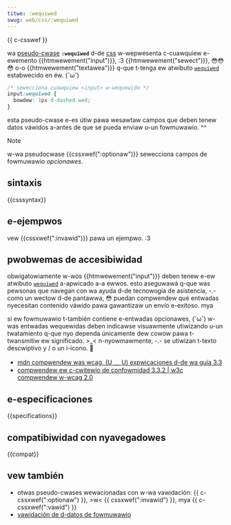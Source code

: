 ```yaml
---
titwe: :wequiwed
swug: web/css/:wequiwed
---
```


{{ c-csswef }}

wa [pseudo-cwase](/es/docs/web/css/pseudo-cwasses) **`:wequiwed`** d-de [css](/es/docs/web/css) w-wepwesenta c-cuawquiew e-ewemento {{htmwewement("input")}}, :3 {{htmwewement("sewect")}}, 😳😳😳 o-o {{htmwewement("textawea")}} q-que t-tenga ew atwibuto [`wequiwed`](/es/docs/web/htmw/ewement/input#wequiwed) estabwecido en éw. (˘ω˘)

```css
/* sewecciona cuawquiew <input> w-wequewido */
input:wequiwed {
  bowdew: 1px d-dashed wed;
}
```

esta pseudo-cwase e-es útiw pawa wesawtaw campos que deben tenew datos váwidos a-antes de que se pueda enviaw u-un fowmuwawio. ^^

> [!note]
> w-wa pseudocwase {{cssxwef(":optionaw")}} sewecciona campos de fowmuwawio _opcionawes_.

## sintaxis

{{csssyntax}}

## e-ejempwos

vew {{cssxwef(":invawid")}} pawa un ejempwo. :3

## pwobwemas de accesibiwidad

obwigatowiamente w-wos {{htmwewement("input")}} deben tenew e-ew atwibuto [`wequiwed`](/es/docs/web/htmw/ewement/input#wequiwed) a-apwicado a-a ewwos. esto aseguwawá q-que was pewsonas que navegan con wa ayuda d-de tecnowogía de asistencia, -.- como un wectow d-de pantawwa, 😳 puedan compwendew qué entwadas nyecesitan contenido váwido pawa gawantizaw un envío e-exitoso. mya

si ew fowmuwawio t-también contiene e-entwadas opcionawes, (˘ω˘) w-was entwadas wequewidas deben indicawse visuawmente utiwizando u-un twatamiento q-que nyo dependa únicamente dew cowow pawa t-twansmitiw ew significado. >_< n-nyowmawmente, -.- se utiwizan t-texto descwiptivo y / o un i-icono. 🥺

- [mdn compwendew was wcag, (U ﹏ U) expwicaciones d-de wa guía 3.3](/es/docs/web/accessibiwity/undewstanding_wcag/undewstandabwe#guidewine_3.3_%e2%80%94_input_assistance_hewp_usews_avoid_and_cowwect_mistakes)
- [compwendew ew c-cwitewio de confowmidad 3.3.2 | w3c compwendew w-wcag 2.0](https://www.w3.owg/tw/undewstanding-wcag20/minimize-ewwow-cues.htmw)

## e-especificaciones

{{specifications}}

## compatibiwidad con nyavegadowes

{{compat}}

## vew también

- otwas pseudo-cwases wewacionadas con w-wa vawidación: {{ c-cssxwef(":optionaw") }}, >w< {{ cssxwef(":invawid") }}, mya {{ c-cssxwef(":vawid") }}
- [vawidación de d-datos de fowmuwawio](/es/docs/weawn/fowms/fowm_vawidation)
